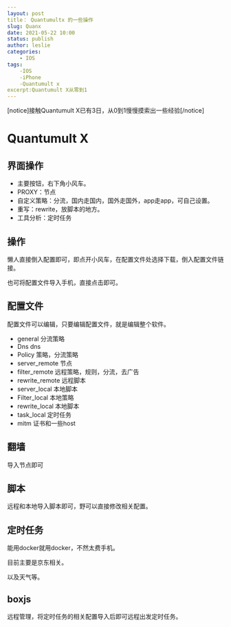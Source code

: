 ```yaml
---
layout: post
title： Quantumultx 的一些操作
slug: Quanx
date: 2021-05-22 10:00
status: publish
author: leslie
categories: 
	- IOS
tags: 
	-IOS
	-iPhone
	-Quantumult x
excerpt:Quantumult X从零到1
---
```


[notice]接触Quantumult X已有3日，从0到1慢慢摸索出一些经验[/notice]

# Quantumult X

## 界面操作

- 主要按钮，右下角小风车。
- PROXY：节点
- 自定义策略：分流，国内走国内，国外走国外，app走app，可自己设置。
- 重写：rewrite，放脚本的地方。
- 工具分析：定时任务



## 操作

懒人直接倒入配置即可，即点开小风车，在配置文件处选择下载，倒入配置文件链接。

也可将配置文件导入手机，直接点击即可。



## 配置文件

配置文件可以编辑，只要编辑配置文件，就是编辑整个软件。

- general 分流策略
- Dns dns
- Policy 策略，分流策略
- server_remote 节点
- filter_remote  远程策略，规则，分流，去广告
- rewrite_remote 远程脚本
- server_local 本地脚本
- Filter_local 本地策略
- rewrite_local 本地脚本
- task_local 定时任务
- mitm 证书和一些host

## 翻墙

导入节点即可

## 脚本

远程和本地导入脚本即可，野可以直接修改相关配置。

 ## 定时任务

能用docker就用docker，不然太费手机。

目前主要是京东相关。

以及天气等。



## boxjs

远程管理，将定时任务的相关配置导入后即可远程出发定时任务。

